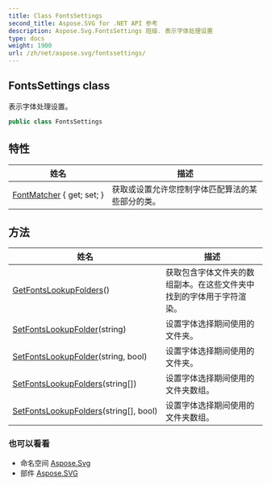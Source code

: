 ```yaml
---
title: Class FontsSettings
second_title: Aspose.SVG for .NET API 参考
description: Aspose.Svg.FontsSettings 班级. 表示字体处理设置
type: docs
weight: 1900
url: /zh/net/aspose.svg/fontssettings/
---
```

## FontsSettings class

表示字体处理设置。

```csharp
public class FontsSettings
```

## 特性

| 姓名 | 描述 |
| --- | --- |
| [FontMatcher](../../aspose.svg/fontssettings/fontmatcher/) { get; set; } | 获取或设置允许您控制字体匹配算法的某些部分的类。 |

## 方法

| 姓名 | 描述 |
| --- | --- |
| [GetFontsLookupFolders](../../aspose.svg/fontssettings/getfontslookupfolders/)() | 获取包含字体文件夹的数组副本。在这些文件夹中找到的字体用于字符渲染。 |
| [SetFontsLookupFolder](../../aspose.svg/fontssettings/setfontslookupfolder/#setfontslookupfolder)(string) | 设置字体选择期间使用的文件夹。 |
| [SetFontsLookupFolder](../../aspose.svg/fontssettings/setfontslookupfolder/#setfontslookupfolder_1)(string, bool) | 设置字体选择期间使用的文件夹。 |
| [SetFontsLookupFolders](../../aspose.svg/fontssettings/setfontslookupfolders/#setfontslookupfolders)(string[]) | 设置字体选择期间使用的文件夹数组。 |
| [SetFontsLookupFolders](../../aspose.svg/fontssettings/setfontslookupfolders/#setfontslookupfolders_1)(string[], bool) | 设置字体选择期间使用的文件夹数组。 |

### 也可以看看

* 命名空间 [Aspose.Svg](../../aspose.svg/)
* 部件 [Aspose.SVG](../../)



